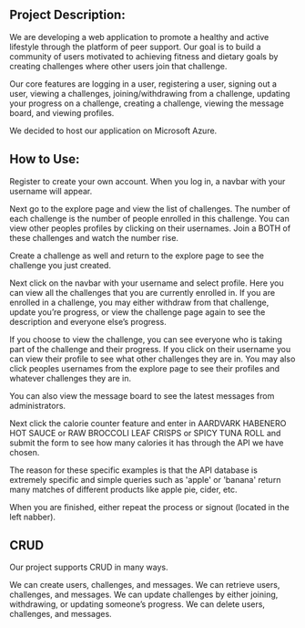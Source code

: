 ## Project Description:

We are developing a web application to promote a healthy and active lifestyle through the platform of peer support. Our goal is to build a community of users motivated to achieving fitness and dietary goals by creating challenges where other users join that challenge.

Our core features are logging in a user, registering a user, signing out a user, viewing a challenges, joining/withdrawing from a challenge, updating your progress on a challenge, creating a challenge, viewing the message board, and viewing profiles.

We decided to host our application on Microsoft Azure.

## How to Use:


Register to create your own account. When you log in, a navbar with your username will appear.

Next go to the explore page and view the list of challenges. The number of each challenge is the number of people enrolled in this challenge. You can view other peoples profiles by clicking on their usernames. Join a BOTH of these challenges and watch the number rise. 

Create a challenge as well and return to the explore page to see the challenge you just created.

Next click on the navbar with your username and select profile. Here you can view all the challenges that you are currently enrolled in. If you are enrolled in a challenge, you may either withdraw from that challenge, update you’re progress, or view the challenge page again to see the description and everyone else’s progress.

If you choose to view the challenge, you can see everyone who is taking part of the challenge and their progress. If you click on their username you can view their profile to see what other challenges they are in. You may also click peoples usernames from the explore page to see their profiles and whatever challenges they are in.

You can also view the message board to see the latest messages from administrators.

Next click the calorie counter feature and enter in AARDVARK HABENERO HOT SAUCE or RAW BROCCOLI LEAF CRISPS or SPICY TUNA ROLL and submit the form to see how many calories it has through the API we have chosen.

The reason for these specific examples is that the API database is extremely specific and simple queries such as 'apple' or 'banana' return many matches of different products like apple pie, cider, etc.

When you are finished, either repeat the process or signout (located in the left nabber).

## CRUD

Our project supports CRUD in many ways.

We can create users, challenges, and messages.
We can retrieve users, challenges, and messages.
We can update challenges by either joining, withdrawing, or updating someone’s progress.
We can delete users, challenges, and messages.

